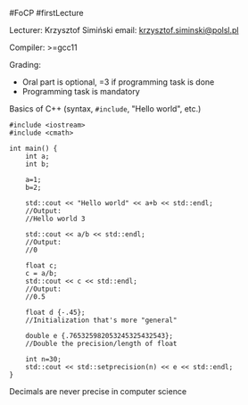 #FoCP #firstLecture 

Lecturer: Krzysztof Simiński
email: krzysztof.siminski@polsl.pl

Compiler: >=gcc11

Grading:
- Oral part is optional, =3 if programming task is done
- Programming task is mandatory

Basics of C++ (syntax, `#include`, "Hello world", etc.)

```
#include <iostream>
#include <cmath>

int main() {
	int a;
	int b;

	a=1;
	b=2;

	std::cout << "Hello world" << a+b << std::endl;
	//Output:
	//Hello world 3

	std::cout << a/b << std::endl;
	//Output:
	//0

	float c;
	c = a/b;
	std::cout << c << std::endl;
	//Output:
	//0.5

	float d {-.45};
	//Initialization that's more "general"

	double e {.765325982053245325432543};
	//Double the precision/length of float

	int n=30;
	std::cout << std::setprecision(n) << e << std::endl;
}
```

Decimals are never precise in computer science